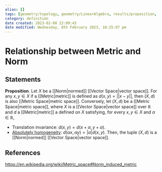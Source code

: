 ```yaml
---
alias: []
tags: [geometry/topology, geometry/LinearAlgebra, results/proposition, definition]
category: definition
date created: 2023-02-08 22:09:43
date modified: Wednesday, 8th February 2023, 10:25:07 pm
---
```


# Relationship between Metric and Norm

## Statements

**Proposition**. Let $X$ be a [[Norm|normed]] [[Vector Space|vector space]]. For any $x,y\in X$ if a [[Metric|metric]] is defined as $d(x,y)=||x-y||$, then $(X, d)$ is also [[Metric Space|metric space]]. Conversely, let $(X,d)$ be a [[Metric Space|metric space]], where $X$ is a [[Vector Space|vector space]] over $\mathbb{R}$ and $d$ a [[Metric|metric]] a defined on $X$ satisfying, for every $x,y\in X$ and $\alpha\in\mathbb{R}$,
- Translation invariance: $d( x , y ) = d ( x + \alpha , y + \alpha )$.
- [Absolutely homogeneity](https://en.wikipedia.org/wiki/Absolute_homogeneity "Absolute homogeneity"): $d(\alpha x, \alpha y) = |\alpha| d(x,y)$.
Then, the tuple $(X,d)$ is a [[Norm|normed]] [[Vector Space|vector space]].

## References

https://en.wikipedia.org/wiki/Metric_space#Norm_induced_metric